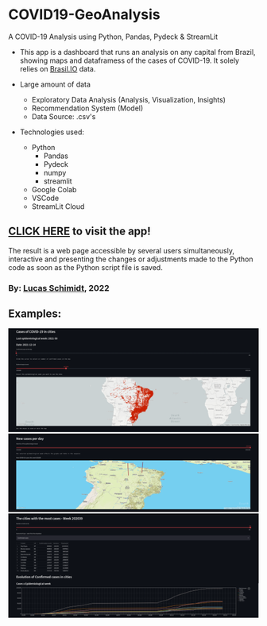 # COVID19-GeoAnalysis
A COVID-19 Analysis using Python, Pandas, Pydeck &amp; StreamLit

* This app is a dashboard that runs an analysis on any capital from Brazil, showing maps and dataframess of the cases of COVID-19. It solely relies on [Brasil.IO](https://brasil.io/home/) data.
* Large amount of data
  * Exploratory Data Analysis (Analysis, Visualization, Insights)
  * Recommendation System (Model)
  * Data Source: .csv's

* Technologies used:
  * Python
    * Pandas
    * Pydeck
    * numpy
    * streamlit
  * Google Colab 
  * VSCode
  * StreamLit Cloud

## **[CLICK HERE](https://share.streamlit.io/lschimidtc/covid19-analysis/main/index.py) to visit the app!**

The result is a web page accessible by several users simultaneously, interactive and presenting the changes or adjustments made to the Python code as soon as the Python script file is saved.

### By: [Lucas Schimidt](https://linkedin.com/in/lucasschimidtc), 2022 

## Examples:
![alt text](https://github.com/lschimidtc/Covid19-Analysis/blob/main/src/img.png)
![alt text](https://github.com/lschimidtc/Covid19-Analysis/blob/main/src/img2.png)
![alt text](https://github.com/lschimidtc/Covid19-Analysis/blob/main/src/img3.png)
